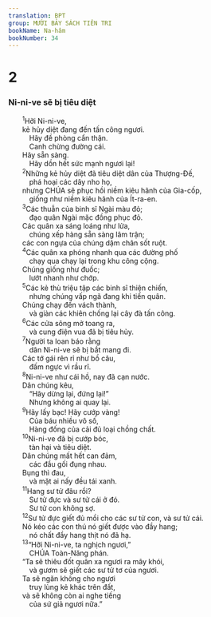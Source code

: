 ```yaml
---
translation: BPT
group: MƯỜI BẢY SÁCH TIÊN TRI
bookName: Na-hâm 
bookNumber: 34
---
```


<div class="title"><h1>2</h1><h3>Ni-ni-ve sẽ bị tiêu diệt</h3></div>
<span class="verse na_2_1">  <sup>1</sup>Hỡi Ni-ni-ve,<br/>  kẻ hủy diệt đang đến tấn công ngươi.<br/>   Hãy đề phòng cẩn thận.<br/>   Canh chừng đường cái.<br/>  Hãy sẵn sàng.<br/>   Hãy dồn hết sức mạnh ngươi lại!<br/></span>
<span class="verse na_2_2">  <sup>2</sup>Những kẻ hủy diệt đã tiêu diệt dân của Thượng-Đế,<br/>   phá hoại các dây nho họ,<br/>  nhưng CHÚA sẽ phục hồi niềm kiêu hãnh của Gia-cốp,<br/>   giống như niềm kiêu hãnh của Ít-ra-en.<br/></span>
<span class="verse na_2_3">  <sup>3</sup>Các thuẫn của binh sĩ Ngài màu đỏ;<br/>   đạo quân Ngài mặc đồng phục đỏ.<br/>  Các quân xa sáng loáng như lửa,<br/>   chúng xếp hàng sẵn sàng lâm trận;<br/>  các con ngựa của chúng dậm chân sốt ruột.<br/></span>
<span class="verse na_2_4">  <sup>4</sup>Các quân xa phóng nhanh qua các đường phố<br/>   chạy qua chạy lại trong khu công cộng.<br/>  Chúng giống như đuốc;<br/>   lướt nhanh như chớp.<br/></span>
<span class="verse na_2_5">  <sup>5</sup>Các kẻ thù triệu tập các binh sĩ thiện chiến,<br/>   nhưng chúng vấp ngã đang khi tiến quân.<br/>  Chúng chạy đến vách thành,<br/>   và giàn các khiên chống lại cây đà tấn công.<br/></span>
<span class="verse na_2_6">  <sup>6</sup>Các cửa sông mở toang ra,<br/>   và cung điện vua đã bị tiêu hủy.<br/></span>
<span class="verse na_2_7">  <sup>7</sup>Người ta loan báo rằng<br/>   dân Ni-ni-ve sẽ bị bắt mang đi.<br/>  Các tớ gái rên rỉ như bồ câu,<br/>   đấm ngực vì rầu rĩ.<br/></span>
<span class="verse na_2_8">  <sup>8</sup>Ni-ni-ve như cái hồ, nay đã cạn nước.<br/>  Dân chúng kêu,<br/>   “Hãy dừng lại, đứng lại!”<br/>   Nhưng không ai quay lại.<br/></span>
<span class="verse na_2_9">  <sup>9</sup>Hãy lấy bạc! Hãy cướp vàng!<br/>   Của báu nhiều vô số,<br/>   Hàng đống của cải đủ loại chồng chất.<br/></span>
<span class="verse na_2_10">  <sup>10</sup>Ni-ni-ve đã bị cướp bóc,<br/>   tàn hại và tiêu diệt.<br/>  Dân chúng mất hết can đảm,<br/>   các đầu gối đụng nhau.<br/>  Bụng thì đau,<br/>   và mặt ai nấy đều tái xanh.<br/></span>
<span class="verse na_2_11">  <sup>11</sup>Hang sư tử đâu rồi?<br/>   Sư tử đực và sư tử cái ở đó.<br/>   Sư tử con không sợ.<br/></span>
<span class="verse na_2_12">  <sup>12</sup>Sư tử đực giết đủ mồi cho các sư tử con, và sư tử cái.<br/>  Nó kéo các con thú nó giết được vào đầy hang;<br/>   nó chất đầy hang thịt nó đã hạ.<br/></span>
<span class="verse na_2_13">  <sup>13</sup>“Hỡi Ni-ni-ve, ta nghịch ngươi,”<br/>   CHÚA Toàn-Năng phán.<br/>  “Ta sẽ thiêu đốt quân xa ngươi ra mây khói,<br/>   và gươm sẽ giết các sư tử tơ của ngươi.<br/>  Ta sẽ ngăn không cho ngươi<br/>   truy lùng kẻ khác trên đất,<br/>  và sẽ không còn ai nghe tiếng<br/>   của sứ giả ngươi nữa.”<br/></span>

